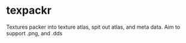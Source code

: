 # texpackr
Textures packer into texture atlas, spit out atlas, and meta data. Aim to support .png, and .dds
